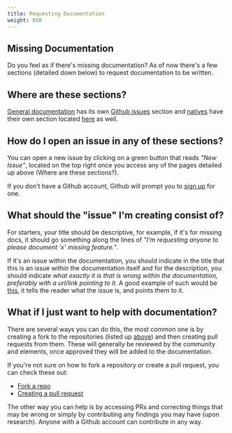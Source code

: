 ```yaml
---
title: Requesting Documentation
weight: 850
---
```


Missing Documentation
--------------------------------
Do you feel as if there's missing documentation? As of now there's a few sections (detailed down below) to request documentation to be written.

Where are these sections?
--------------------------------
[General documentation](https://docs.fivem.net/) has its own [Github issues](https://github.com/citizenfx/fivem-docs/issues) section and [natives](https://docs.fivem.net/natives/) have their own section located [here](https://github.com/citizenfx/natives/issues) as well.

How do I open an issue in any of these sections?
--------------------------------
You can open a new issue by clicking on a green button that reads *"New Issue"*, located on the top right once you access any of the pages detailed up above (Where are these sections?).

If you don't have a Github account, Github will prompt you to [sign up](https://github.com/signup) for one.

What should the "issue" I'm creating consist of?
--------------------------------
For starters, your title should be descriptive, for example, if it's for missing docs, it should go something along the lines of *"I'm requesting anyone to please document 'x' missing feature."*.

If it's an issue within the documentation, you should indicate in the title that this is an issue within the documentation itself and for the description, you should indicate _what exactly it is that is wrong within the documentation, preferably with a url/link pointing to it._ A good example of such would be [this](https://github.com/citizenfx/fivem-docs/issues/332), it tells the reader what the issue is, and points them to it.

What if I just want to help with documentation?
--------------------------------
There are several ways you can do this, the most common one is by creating a fork to the repositories (listed up [above](#where-are-these-sections)) and then creating pull requests from them. These will generally be reviewed by the community and elements, once approved they will be added to the documentation.

If you're not sure on how to fork a repository or create a pull request, you can check these out:

- [Fork a repo](https://docs.github.com/es/get-started/quickstart/fork-a-repo)
- [Creating a pull request](https://docs.github.com/en/pull-requests/collaborating-with-pull-requests/proposing-changes-to-your-work-with-pull-requests/creating-a-pull-request)

The other way you can help is by accessing PRs and correcting things that may be wrong or simply by contributing any findings you may have (upon research). Anyone with a Github account can contribute in any way.